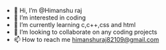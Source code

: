 - 👋 Hi, I’m @Himanshu raj
- 👀 I’m interested in coding
- 🌱 I’m currently learning c,c++,css and html
- 💞️ I’m looking to collaborate on any coding projects
- 📫 How to reach me himanshuraj82109@gmail.com


<!---
Himanshu-raj08/Himanshu-raj08 is a ✨ special ✨ repository because its `README.md` (this file) appears on your GitHub profile.
You can click the Preview link to take a look at your changes.
--->
